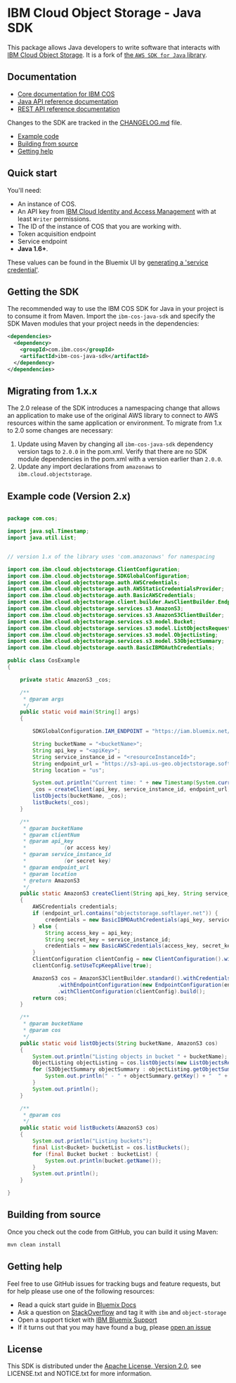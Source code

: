 # IBM Cloud Object Storage - Java SDK

This package allows Java developers to write software that interacts with [IBM
Cloud Object Storage](https://console.bluemix.net/docs/services/cloud-object-storage/about-cos.html). It is a fork of [the ``AWS SDK for Java`` library](https://github.com/aws/aws-sdk-java).

## Documentation

* [Core documentation for IBM COS](https://console.bluemix.net/docs/services/cloud-object-storage/getting-started.html)
* [Java API reference documentation](https://ibm.github.io/ibm-cos-sdk-java)
* [REST API reference documentation](https://console.bluemix.net/docs/services/cloud-object-storage/api-reference/about-compatibility-api.html)

Changes to the SDK are tracked in the [CHANGELOG.md][changes-file] file.

* [Example code](#example-code)
* [Building from source](#building-from-source)
* [Getting help](#getting-help)

## Quick start

You'll need:
  * An instance of COS.
  * An API key from [IBM Cloud Identity and Access Management](https://console.bluemix.net/docs/iam/users_roles.html) with at least `Writer` permissions.
  * The ID of the instance of COS that you are working with.
  * Token acquisition endpoint
  * Service endpoint
  * **Java 1.6+**.

These values can be found in the Bluemix UI by [generating a 'service credential'](https://console.bluemix.net/docs/services/cloud-object-storage/iam/service-credentials.html).

## Getting the SDK
The recommended way to use the IBM COS SDK for Java in your project is to consume it from Maven. Import the `ibm-cos-java-sdk` and specify the SDK Maven modules that your project needs in the dependencies:

```xml
<dependencies>
  <dependency>
    <groupId>com.ibm.cos</groupId>
    <artifactId>ibm-cos-java-sdk</artifactId>
  </dependency>
</dependencies>
```

## Migrating from 1.x.x
The 2.0 release of the SDK introduces a namespacing change that allows an application to make use of the original AWS library to connect to AWS resources within the same application or environment. To migrate from 1.x to 2.0 some changes are necessary:

1. Update using Maven by changing all  `ibm-cos-java-sdk` dependency version tags to  `2.0.0` in the pom.xml. Verify that there are no SDK module dependencies in the pom.xml with a version earlier than  `2.0.0`.
2. Update any import declarations from `amazonaws` to `ibm.cloud.objectstorage`.

## Example code (Version 2.x)

```java

package com.cos;

import java.sql.Timestamp;
import java.util.List;


// version 1.x of the library uses 'com.amazonaws' for namespacing

import com.ibm.cloud.objectstorage.ClientConfiguration;
import com.ibm.cloud.objectstorage.SDKGlobalConfiguration;
import com.ibm.cloud.objectstorage.auth.AWSCredentials;
import com.ibm.cloud.objectstorage.auth.AWSStaticCredentialsProvider;
import com.ibm.cloud.objectstorage.auth.BasicAWSCredentials;
import com.ibm.cloud.objectstorage.client.builder.AwsClientBuilder.EndpointConfiguration;
import com.ibm.cloud.objectstorage.services.s3.AmazonS3;
import com.ibm.cloud.objectstorage.services.s3.AmazonS3ClientBuilder;
import com.ibm.cloud.objectstorage.services.s3.model.Bucket;
import com.ibm.cloud.objectstorage.services.s3.model.ListObjectsRequest;
import com.ibm.cloud.objectstorage.services.s3.model.ObjectListing;
import com.ibm.cloud.objectstorage.services.s3.model.S3ObjectSummary;
import com.ibm.cloud.objectstorage.oauth.BasicIBMOAuthCredentials;

public class CosExample
{

    private static AmazonS3 _cos;

    /**
     * @param args
     */
    public static void main(String[] args)
    {

        SDKGlobalConfiguration.IAM_ENDPOINT = "https://iam.bluemix.net/oidc/token";

        String bucketName = "<bucketName>";
        String api_key = "<apiKey>";
        String service_instance_id = "<resourceInstanceId>";
        String endpoint_url = "https://s3-api.us-geo.objectstorage.softlayer.net";
        String location = "us";

        System.out.println("Current time: " + new Timestamp(System.currentTimeMillis()).toString());
        _cos = createClient(api_key, service_instance_id, endpoint_url, location);
        listObjects(bucketName, _cos);
        listBuckets(_cos);
    }

    /**
     * @param bucketName
     * @param clientNum
     * @param api_key
     *            (or access key)
     * @param service_instance_id
     *            (or secret key)
     * @param endpoint_url
     * @param location
     * @return AmazonS3
     */
    public static AmazonS3 createClient(String api_key, String service_instance_id, String endpoint_url, String location)
    {
        AWSCredentials credentials;
        if (endpoint_url.contains("objectstorage.softlayer.net")) {
            credentials = new BasicIBMOAuthCredentials(api_key, service_instance_id);
        } else {
            String access_key = api_key;
            String secret_key = service_instance_id;
            credentials = new BasicAWSCredentials(access_key, secret_key);
        }
        ClientConfiguration clientConfig = new ClientConfiguration().withRequestTimeout(5000);
        clientConfig.setUseTcpKeepAlive(true);

        AmazonS3 cos = AmazonS3ClientBuilder.standard().withCredentials(new AWSStaticCredentialsProvider(credentials))
                .withEndpointConfiguration(new EndpointConfiguration(endpoint_url, location)).withPathStyleAccessEnabled(true)
                .withClientConfiguration(clientConfig).build();
        return cos;
    }

    /**
     * @param bucketName
     * @param cos
     */
    public static void listObjects(String bucketName, AmazonS3 cos)
    {
        System.out.println("Listing objects in bucket " + bucketName);
        ObjectListing objectListing = cos.listObjects(new ListObjectsRequest().withBucketName(bucketName));
        for (S3ObjectSummary objectSummary : objectListing.getObjectSummaries()) {
            System.out.println(" - " + objectSummary.getKey() + "  " + "(size = " + objectSummary.getSize() + ")");
        }
        System.out.println();
    }

    /**
     * @param cos
     */
    public static void listBuckets(AmazonS3 cos)
    {
        System.out.println("Listing buckets");
        final List<Bucket> bucketList = cos.listBuckets();
        for (final Bucket bucket : bucketList) {
            System.out.println(bucket.getName());
        }
        System.out.println();
    }

}
```

## Building from source

Once you check out the code from GitHub, you can build it using Maven:

```sh
mvn clean install
```

## Getting help
Feel free to use GitHub issues for tracking bugs and feature requests, but for help please use one of the following resources:

* Read a quick start guide in [Bluemix Docs][bluemix-docs]
* Ask a question on [StackOverflow][stack-overflow] and tag it with `ibm` and `object-storage`
* Open a support ticket with [IBM Bluemix Support][ibm-bluemix-support]
* If it turns out that you may have found a bug, please [open an issue][open-an-issue]


[changes-file]: ./CHANGELOG.md
[bluemix-docs]: https://console.bluemix.net/docs/services/cloud-object-storage/libraries/java.html#java
[stack-overflow]: http://stackoverflow.com/questions/tagged/object-storage+ibm
[ibm-bluemix-support]: https://support.ng.bluemix.net/gethelp/
[open-an-issue]: https://github.com/ibm/ibm-cos-sdk-java/issues/new

## License

This SDK is distributed under the
[Apache License, Version 2.0](http://www.apache.org/licenses/LICENSE-2.0),
see LICENSE.txt and NOTICE.txt for more information.
